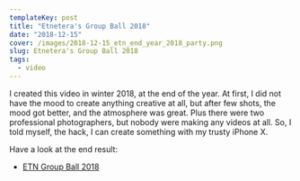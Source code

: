```yaml
---
templateKey: post
title: "Etnetera's Group Ball 2018"
date: "2018-12-15"
cover: /images/2018-12-15_etn_end_year_2018_party.png
slug: Etnetera's Group Ball 2018
tags:
  - video
---
```

I created this video in winter 2018, at the end of the year. At first, I did not have the mood to create anything 
creative at all, but after few shots, the mood got better, and the atmosphere was great. Plus there were two professional
photographers, but nobody were making any videos at all. So, I told myself, the hack, I can create something with my
trusty iPhone X.

Have a look at the end result:
- [ETN Group Ball 2018](https://www.youtube.com/watch?v=FrI0Ygtp1EM&feature=youtu.be 'ETN Group Ball 2018')